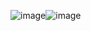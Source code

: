 ![image](https://github.com/user-attachments/assets/0fd41267-5972-47b5-8fa6-8e5e034fec39)![image](https://github.com/user-attachments/assets/8138daa9-ac1a-4ec8-b867-3d5286f47f92)

